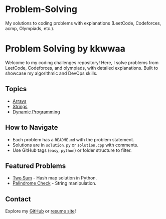 # Problem-Solving
My solutions to coding problems with explanations (LeetCode, Codeforces, acmp, Olympiads, etc.).

# Problem Solving by kkwwaa

Welcome to my coding challenges repository! Here, I solve problems from LeetCode, Codeforces, and olympiads, with detailed explanations. Built to showcase my algorithmic and DevOps skills.

## Topics
- [Arrays](Arrays/)
- [Strings](Strings/)
- [Dynamic Programming](DynamicProgramming/)

## How to Navigate
- Each problem has a `README.md` with the problem statement.
- Solutions are in `solution.py` or `solution.cpp` with comments.
- Use GitHub tags (`easy`, `python`) or folder structure to filter.

## Featured Problems
- [Two Sum](arrays/two-sum/) - Hash map solution in Python.
- [Palindrome Check](strings/palindrome/) - String manipulation.

## Contact
Explore my [GitHub](https://github.com/kkwwaa) or [resume site](https://kkwwaa.github.io)!
